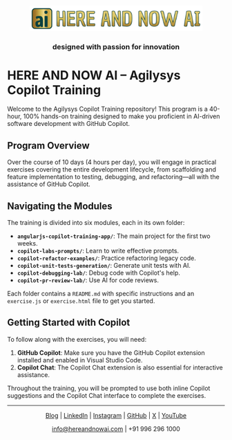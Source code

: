 <div align="center">
  <a href="https://hereandnowai.com/">
    <img src="https://raw.githubusercontent.com/hereandnowai/images/main/logos/logo-of-here-and-now-ai.png" alt="HERE AND NOW AI" width="400"/>
  </a>
  <br>
  <h3>designed with passion for innovation</h3>
</div>

# HERE AND NOW AI – Agilysys Copilot Training

Welcome to the Agilysys Copilot Training repository! This program is a 40-hour, 100% hands-on training designed to make you proficient in AI-driven software development with GitHub Copilot.

## Program Overview

Over the course of 10 days (4 hours per day), you will engage in practical exercises covering the entire development lifecycle, from scaffolding and feature implementation to testing, debugging, and refactoring—all with the assistance of GitHub Copilot.

## Navigating the Modules

The training is divided into six modules, each in its own folder:

*   **`angularjs-copilot-training-app/`**: The main project for the first two weeks.
*   **`copilot-labs-prompts/`**: Learn to write effective prompts.
*   **`copilot-refactor-examples/`**: Practice refactoring legacy code.
*   **`copilot-unit-tests-generation/`**: Generate unit tests with AI.
*   **`copilot-debugging-lab/`**: Debug code with Copilot's help.
*   **`copilot-pr-review-lab/`**: Use AI for code reviews.

Each folder contains a `README.md` with specific instructions and an `exercise.js` or `exercise.html` file to get you started.

## Getting Started with Copilot

To follow along with the exercises, you will need:

1.  **GitHub Copilot**: Make sure you have the GitHub Copilot extension installed and enabled in Visual Studio Code.
2.  **Copilot Chat**: The Copilot Chat extension is also essential for interactive assistance.

Throughout the training, you will be prompted to use both inline Copilot suggestions and the Copilot Chat interface to complete the exercises.

---

<div align="center">
  <p>
    <a href="https://hereandnowai.com/blog">Blog</a> |
    <a href="https://www.linkedin.com/company/hereandnowai/">LinkedIn</a> |
    <a href="https://instagram.com/hereandnow_ai">Instagram</a> |
    <a href="https://github.com/hereandnowai">GitHub</a> |
    <a href="https://x.com/hereandnow_ai">X</a> |
    <a href="https://youtube.com/@hereandnow_ai">YouTube</a>
  </p>
  <p>
    <a href="mailto:info@hereandnowai.com">info@hereandnowai.com</a> | +91 996 296 1000
  </p>
</div>
